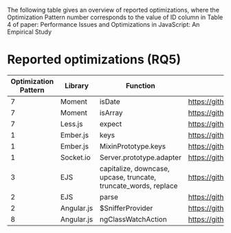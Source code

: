 The following table gives an overview of reported optimizations, where the Optimization Pattern number corresponds to the value of ID column in Table 4 of paper: Performance Issues and Optimizations in JavaScript: An Empirical Study

# Reported optimizations (RQ5)
| Optimization Pattern | Library | Function | Pull Request | Status |
| --- | --- | --- |--- | --- |
| 7 | Moment | isDate | https://github.com/moment/moment/pull/2257 | Accepted |
| 7 | Moment | isArray | https://github.com/moment/moment/pull/2958 | Accepted |
| 7 | Less.js | expect | https://github.com/less/less.js/pull/2804/ | Accepted |
| 1 | Ember.js | keys | https://github.com/emberjs/ember.js/pull/12950 | Accepted |
| 1 | Ember.js | MixinPrototype.keys | https://github.com/emberjs/ember.js/pull/12950 | Accepted |
| 1 | Socket.io | Server.prototype.adapter | https://github.com/socketio/socket.io/pull/2432| Pending |
| 3 | EJS | capitalize, downcase, upcase, truncate, truncate_words, replace | https://github.com/tj/ejs/pull/216| Pending |
| 2 | EJS | parse | https://github.com/tj/ejs/pull/216| Pending |
| 2 | Angular.js | $SnifferProvider | https://github.com/angular/angular.js/pull/13952| Pending |
| 8 | Angular.js | ngClassWatchAction | https://github.com/angular/angular.js/pull/13952| Pending |








